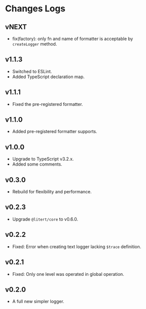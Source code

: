 # Changes Logs

## vNEXT

- fix(factory): only fn and name of formatter is acceptable by `createLogger` method.

## v1.1.3

- Switched to ESLint.
- Added TypeScript declaration map.

## v1.1.1

- Fixed the pre-registered formatter.

## v1.1.0

- Added pre-registered formatter supports.

## v1.0.0

- Upgrade to TypeScript v3.2.x.
- Added some comments.

## v0.3.0

- Rebuild for flexibility and performance.

## v0.2.3

- Upgrade `@litert/core` to v0.6.0.

## v0.2.2

- Fixed: Error when creating text logger lacking `$trace` definition.

## v0.2.1

- Fixed: Only one level was operated in global operation.

## v0.2.0

- A full new simpler logger.
